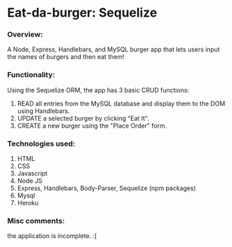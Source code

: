 # Eat-da-burger: Sequelize

### Overview:

A Node, Express, Handlebars, and MySQL burger app that lets users input the names of burgers and then eat them!

### Functionality:

Using the Sequelize ORM, the app has 3 basic CRUD functions:
  1. READ all entries from the MySQL database and display them to the DOM using Handlebars.
  2. UPDATE a selected burger by clicking "Eat It".
  3. CREATE a new burger using the "Place Order" form.
  
### Technologies used:
1. HTML
2. CSS
3. Javascript
4. Node JS
5. Express, Handlebars, Body-Parser, Sequelize (npm packages)
6. Mysql
7. Heroku

### Misc comments:

the application is incomplete. :[
